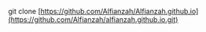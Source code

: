 git clone [https://github.com/Alfianzah/Alfianzah.github.io](https://github.com/Alfianzah/alfianzah.github.io.git)
